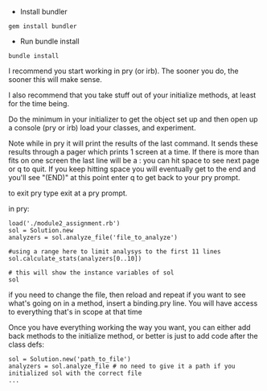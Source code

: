 * Install bundler

```gem install bundler```

* Run bundle install

```bundle install ```

I recommend you start working in pry (or irb). The sooner you do, the sooner this will make sense.

I also recommend that you take stuff out of your initialize methods, at least for the time being.

Do the minimum in your initializer to get the object set up and then open up a console (pry or irb) load your classes,
and experiment.

Note while in pry it will print the results of the last command. It sends these results through a pager which prints 1 screen at a time. If there is more than fits on one screen the last line will be a :  you can hit space to see next page or q to quit. If you keep hitting space you will eventually get to the end and you'll see "(END)" at this point enter q to get back to your pry prompt.

to exit pry type exit at a pry prompt.

in pry:
```
load('./module2_assignment.rb')
sol = Solution.new
analyzers = sol.analyze_file('file_to_analyze')

#using a range here to limit analysys to the first 11 lines
sol.calculate_stats(analyzers[0..10])

# this will show the instance variables of sol
sol

```

if you need to change the file, then reload and repeat
if you want to see what's going on in a method, insert a binding.pry line. You will have access to everything that's in 
scope at that time


Once you have everything working the way you want, you can either add back methods to the initialize method, or better 
is just to add code after the class defs:

```
sol = Solution.new('path_to_file')
analyzers = sol.analyze_file # no need to give it a path if you initialized sol with the correct file
...
```

